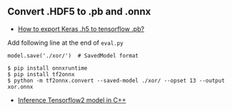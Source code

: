
## Convert .HDF5 to .pb and .onnx

* [How to export Keras .h5 to tensorflow .pb?](https://stackoverflow.com/a/53386325/2969390)

Add following line at the end of `eval.py`

```
model.save('./xor/')  # SavedModel format
```

```
$ pip install onnxruntime
$ pip install tf2onnx
$ python -m tf2onnx.convert --saved-model ./xor/ --opset 13 --output xor.onnx
```

* [Inference Tensorflow2 model in C++](https://medium.com/analytics-vidhya/inference-tensorflow2-model-in-c-aa73a6af41cf)


